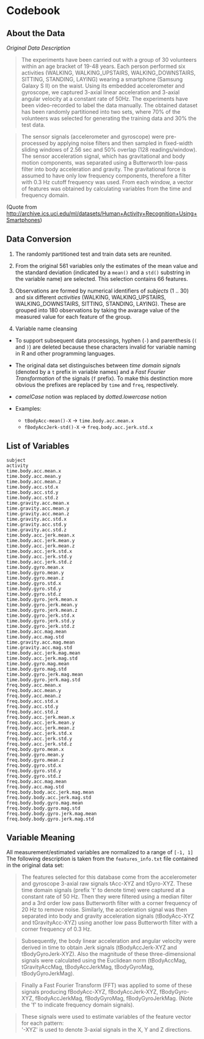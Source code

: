 # Codebook

## About the Data

*Original Data Description*

>The experiments have been carried out with a group of 30 volunteers within an age bracket of 19-48 years. Each person performed six activities (WALKING, WALKING_UPSTAIRS, WALKING_DOWNSTAIRS, SITTING, STANDING, LAYING) wearing a smartphone (Samsung Galaxy S II) on the waist. Using its embedded accelerometer and gyroscope, we captured 3-axial linear acceleration and 3-axial angular velocity at a constant rate of 50Hz. The experiments have been video-recorded to label the data manually. The obtained dataset has been randomly partitioned into two sets, where 70% of the volunteers was selected for generating the training data and 30% the test data. 

>The sensor signals (accelerometer and gyroscope) were pre-processed by applying noise filters and then sampled in fixed-width sliding windows of 2.56 sec and 50% overlap (128 readings/window). The sensor acceleration signal, which has gravitational and body motion components, was separated using a Butterworth low-pass filter into body acceleration and gravity. The gravitational force is assumed to have only low frequency components, therefore a filter with 0.3 Hz cutoff frequency was used. From each window, a vector of features was obtained by calculating variables from the time and frequency domain. 

(Quote from http://archive.ics.uci.edu/ml/datasets/Human+Activity+Recognition+Using+Smartphones)

## Data Conversion

1. The randomly partitioned test and train data sets are reunited.

2. From the original 561 variables only the estimates of the mean value and the standard deviation (indicated by a `mean()` and a `std()` substring in the variable name) are selected.
This selection contains 66 features.

3. Observations are formed by numerical identifiers of _subjects_ (1 .. 30) and six different _activities_ (WALKING, WALKING\_UPSTAIRS, WALKING\_DOWNSTAIRS, SITTING, STANDING, LAYING).  These are grouped into 180 observations by taking the avarage value of the measured value for each feature of the group.

4. Variable name cleansing

  * To support subsequent data processings, hyphen (`-`) and parenthesis (`(` and `)`) are deleted because these characters invalid for variable naming in R and other programming languages.
  * The original data set distinguisches between _time domain signals_ (denoted by a `t` prefix in variable names) and a _Fast Fourier Transformation_ of the signals (`f` prefix). To make this destinction more obvious the prefixes are replaced by `time` and `freq`, respectively.
  * _camelCase_ notion was replaced by _dotted.lowercase_ notion
  * Examples:
    
    + `tBodyAcc-mean()-X` -> `time.body.acc.mean.x`
    + `fBodyAccJerk-std()-X` -> `freq.body.acc.jerk.std.x`

## List of Variables

    subject
    activity
  	time.body.acc.mean.x
  	time.body.acc.mean.y
  	time.body.acc.mean.z
  	time.body.acc.std.x
  	time.body.acc.std.y
  	time.body.acc.std.z
  	time.gravity.acc.mean.x
  	time.gravity.acc.mean.y
  	time.gravity.acc.mean.z
  	time.gravity.acc.std.x
  	time.gravity.acc.std.y
  	time.gravity.acc.std.z
  	time.body.acc.jerk.mean.x
  	time.body.acc.jerk.mean.y
    time.body.acc.jerk.mean.z
    time.body.acc.jerk.std.x
    time.body.acc.jerk.std.y
    time.body.acc.jerk.std.z
    time.body.gyro.mean.x
    time.body.gyro.mean.y
  	time.body.gyro.mean.z
  	time.body.gyro.std.x
  	time.body.gyro.std.y
  	time.body.gyro.std.z
  	time.body.gyro.jerk.mean.x
  	time.body.gyro.jerk.mean.y
  	time.body.gyro.jerk.mean.z
  	time.body.gyro.jerk.std.x
  	time.body.gyro.jerk.std.y
  	time.body.gyro.jerk.std.z
  	time.body.acc.mag.mean
  	time.body.acc.mag.std
  	time.gravity.acc.mag.mean
  	time.gravity.acc.mag.std
  	time.body.acc.jerk.mag.mean
  	time.body.acc.jerk.mag.std
  	time.body.gyro.mag.mean
  	time.body.gyro.mag.std
  	time.body.gyro.jerk.mag.mean
  	time.body.gyro.jerk.mag.std
  	freq.body.acc.mean.x
  	freq.body.acc.mean.y
  	freq.body.acc.mean.z
  	freq.body.acc.std.x
  	freq.body.acc.std.y
  	freq.body.acc.std.z
  	freq.body.acc.jerk.mean.x
  	freq.body.acc.jerk.mean.y
  	freq.body.acc.jerk.mean.z
  	freq.body.acc.jerk.std.x
  	freq.body.acc.jerk.std.y
  	freq.body.acc.jerk.std.z
  	freq.body.gyro.mean.x
  	freq.body.gyro.mean.y
  	freq.body.gyro.mean.z
  	freq.body.gyro.std.x
  	freq.body.gyro.std.y
  	freq.body.gyro.std.z
  	freq.body.acc.mag.mean
  	freq.body.acc.mag.std
  	freq.body.body.acc.jerk.mag.mean
  	freq.body.body.acc.jerk.mag.std
  	freq.body.body.gyro.mag.mean
  	freq.body.body.gyro.mag.std
  	freq.body.body.gyro.jerk.mag.mean
  	freq.body.body.gyro.jerk.mag.std

## Variable Meaning

All measurement/estimated variables are normalized to a range of `[-1, 1]` The following description is taken from the `features_info.txt` file contained in the original data set:

> The features selected for this database come from the accelerometer and gyroscope 3-axial raw signals tAcc-XYZ and tGyro-XYZ. These time domain signals (prefix 't' to denote time) were captured at a constant rate of 50 Hz. Then they were filtered using a median filter and a 3rd order low pass Butterworth filter with a corner frequency of 20 Hz to remove noise. Similarly, the acceleration signal was then separated into body and gravity acceleration signals (tBodyAcc-XYZ and tGravityAcc-XYZ) using another low pass Butterworth filter with a corner frequency of 0.3 Hz. 

> Subsequently, the body linear acceleration and angular velocity were derived in time to obtain Jerk signals (tBodyAccJerk-XYZ and tBodyGyroJerk-XYZ). Also the magnitude of these three-dimensional signals were calculated using the Euclidean norm (tBodyAccMag, tGravityAccMag, tBodyAccJerkMag, tBodyGyroMag, tBodyGyroJerkMag). 

> Finally a Fast Fourier Transform (FFT) was applied to some of these signals producing fBodyAcc-XYZ, fBodyAccJerk-XYZ, fBodyGyro-XYZ, fBodyAccJerkMag, fBodyGyroMag, fBodyGyroJerkMag. (Note the 'f' to indicate frequency domain signals). 

> These signals were used to estimate variables of the feature vector for each pattern:  
'-XYZ' is used to denote 3-axial signals in the X, Y and Z directions.